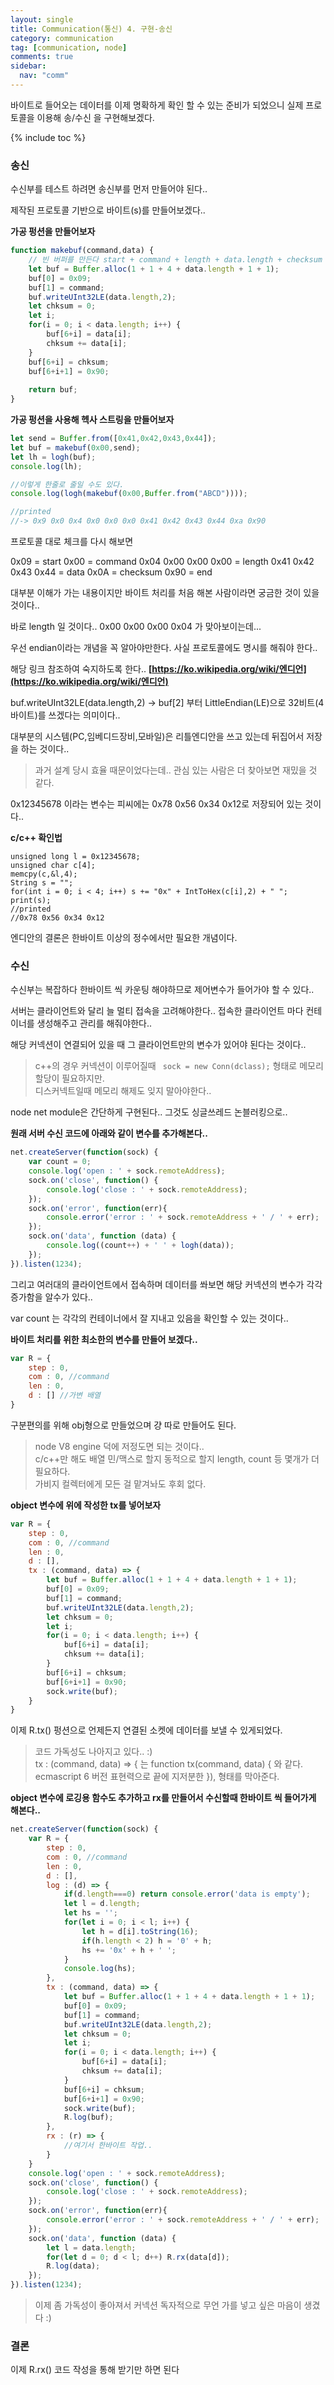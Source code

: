 ```yaml
---
layout: single
title: Communication(통신) 4. 구현-송신
category: communication
tag: [communication, node]
comments: true
sidebar:
  nav: "comm"
---
```


바이트로 들어오는 데이터를 이제 명확하게 확인 할 수 있는 준비가 되었으니 실제 프로토콜을 이용해 송/수신 을 구현해보겠다.

{% include toc %}

### 송신

수신부를 테스트 하려면 송신부를 먼저 만들어야 된다..

제작된 프로토콜 기반으로 바이트(s)를 만들어보겠다..

**가공 펑션을 만들어보자**

```javascript
function makebuf(command,data) {
    // 빈 버퍼를 만든다 start + command + length + data.length + checksum + end
    let buf = Buffer.alloc(1 + 1 + 4 + data.length + 1 + 1); 
    buf[0] = 0x09;
    buf[1] = command;
    buf.writeUInt32LE(data.length,2);
    let chksum = 0;
    let i;
    for(i = 0; i < data.length; i++) {
        buf[6+i] = data[i];
        chksum += data[i];        
    }
    buf[6+i] = chksum;
    buf[6+i+1] = 0x90;
    
    return buf;
}
```

**가공 펑션을 사용해 헥사 스트링을 만들어보자**

```javascript
let send = Buffer.from([0x41,0x42,0x43,0x44]);
let buf = makebuf(0x00,send);
let lh = logh(buf);
console.log(lh);

//이렇게 한줄로 줄일 수도 있다.
console.log(logh(makebuf(0x00,Buffer.from("ABCD"))));

//printed
//-> 0x9 0x0 0x4 0x0 0x0 0x0 0x41 0x42 0x43 0x44 0xa 0x90 
```

프로토콜 대로 체크를 다시 해보면

0x09 = start
0x00 = command
0x04 0x00 0x00 0x00 = length
0x41 0x42 0x43 0x44 = data
0x0A = checksum
0x90 = end

대부분 이해가 가는 내용이지만 바이트 처리를 처음 해본 사람이라면 궁금한 것이 있을 것이다..

바로 length 일 것이다.. 0x00 0x00 0x00 0x04 가 맞아보이는데...

우선 endian이라는 개념을 꼭 알아야만한다. 사실 프로토콜에도 명시를 해줘야 한다..

해당 링크 참조하여 숙지하도록 한다.. **[https://ko.wikipedia.org/wiki/엔디언](https://ko.wikipedia.org/wiki/엔디언)**

buf.writeUInt32LE(data.length,2) -> buf[2] 부터 LittleEndian(LE)으로 32비트(4바이트)를 쓰겠다는 의미이다..

대부분의 시스템(PC,임베디드장비,모바일)은 리틀엔디안을 쓰고 있는데 뒤집어서 저장을 하는 것이다..

> 과거 설계 당시 효율 때문이었다는데.. 관심 있는 사람은 더 찾아보면 재밌을 것 같다.

0x12345678 이라는 변수는 피씨에는 0x78 0x56 0x34 0x12로 저장되어 있는 것이다..

**c/c++ 확인법**

```text
unsigned long l = 0x12345678;
unsigned char c[4];
memcpy(c,&l,4);
String s = "";
for(int i = 0; i < 4; i++) s += "0x" + IntToHex(c[i],2) + " ";
print(s);
//printed
//0x78 0x56 0x34 0x12 
```

엔디안의 결론은 한바이트 이상의 정수에서만 필요한 개념이다.

### 수신

수신부는 복잡하다 한바이트 씩 카운팅 해야하므로 제어변수가 들어가야 할 수 있다..

서버는 클라이언트와 달리 늘 멀티 접속을 고려해야한다.. 접속한 클라이언트 마다 컨테이너를 생성해주고 관리를 해줘야한다..

해당 커넥션이 연결되어 있을 때 그 클라이언트만의 변수가 있어야 된다는 것이다..

> c++의 경우 커넥션이 이루어질때 ``` sock = new Conn(dclass);```  형태로 메모리 할당이 필요하지만.  
디스커넥트일때 메모리 해제도 잊지 말아야한다..

node net module은 간단하게 구현된다.. 그것도 싱글쓰레드 논블러킹으로..

**원래 서버 수신 코드에 아래와 같이 변수를 추가해본다..**

```javascript
net.createServer(function(sock) { 
    var count = 0;
    console.log('open : ' + sock.remoteAddress);        
    sock.on('close', function() {
        console.log('close : ' + sock.remoteAddress);
    });
    sock.on('error', function(err){
        console.error('error : ' + sock.remoteAddress + ' / ' + err);
    });    
    sock.on('data', function (data) {
        console.log((count++) + ' ' + logh(data));
    });
}).listen(1234);
```

그리고 여러대의 클라이언트에서 접속하며 데이터를 쏴보면 해당 커넥션의 변수가 각각 증가함을 알수가 있다..

var count 는 각각의 컨테이너에서 잘 지내고 있음을 확인할 수 있는 것이다..

**바이트 처리를 위한 최소한의 변수를 만들어 보겠다..**

```javascript
var R = {
    step : 0,
    com : 0, //command
    len : 0,
    d : [] //가변 배열
}
```

구분편의를 위해 obj형으로 만들었으며 걍 따로 만들어도 된다. 

> node V8 engine 덕에 저정도면 되는 것이다..  
c/c++만 해도 배열 민/맥스로 할지 동적으로 할지 length, count 등 몇개가 더 필요하다.  
가비지 컬렉터에게 모든 걸 맡겨놔도 후회 없다.

**object 변수에 위에 작성한 tx를 넣어보자**

```javascript
var R = {
    step : 0,
    com : 0, //command
    len : 0,
    d : [],
    tx : (command, data) => {
        let buf = Buffer.alloc(1 + 1 + 4 + data.length + 1 + 1); 
        buf[0] = 0x09;
        buf[1] = command;
        buf.writeUInt32LE(data.length,2);
        let chksum = 0;
        let i;
        for(i = 0; i < data.length; i++) {
            buf[6+i] = data[i];
            chksum += data[i];        
        }
        buf[6+i] = chksum;
        buf[6+i+1] = 0x90;
        sock.write(buf);
    }
}
```

이제 R.tx() 펑션으로 언제든지 연결된 소켓에 데이터를 보낼 수 있게되었다.

> 코드 가독성도 나아지고 있다.. :)  
tx : (command, data) => { 는 function tx(command, data) { 와 같다.  
ecmascript 6 버전 표현력으로 끝에 지저분한 }), 형태를 막아준다.  


**object 변수에 로깅용 함수도 추가하고 rx를 만들어서 수신할때 한바이트 씩 들어가게 해본다..**

```javascript
net.createServer(function(sock) { 
    var R = {
        step : 0,
        com : 0, //command
        len : 0,
        d : [],
        log : (d) => {
            if(d.length===0) return console.error('data is empty');
            let l = d.length;
            let hs = '';
            for(let i = 0; i < l; i++) {
                let h = d[i].toString(16);
                if(h.length < 2) h = '0' + h;
                hs += '0x' + h + ' ';
            }
            console.log(hs);   
        },
        tx : (command, data) => {
            let buf = Buffer.alloc(1 + 1 + 4 + data.length + 1 + 1); 
            buf[0] = 0x09;
            buf[1] = command;
            buf.writeUInt32LE(data.length,2);
            let chksum = 0;
            let i;
            for(i = 0; i < data.length; i++) {
                buf[6+i] = data[i];
                chksum += data[i];        
            }
            buf[6+i] = chksum;
            buf[6+i+1] = 0x90;
            sock.write(buf);
            R.log(buf);
        },
        rx : (r) => {
            //여기서 한바이트 작업..
        }
    }
    console.log('open : ' + sock.remoteAddress);        
    sock.on('close', function() {
        console.log('close : ' + sock.remoteAddress);
    });
    sock.on('error', function(err){
        console.error('error : ' + sock.remoteAddress + ' / ' + err);
    });    
    sock.on('data', function (data) {
        let l = data.length;
        for(let d = 0; d < l; d++) R.rx(data[d]);
        R.log(data);
    });
}).listen(1234);
```

> 이제 좀 가독성이 좋아져서 커넥션 독자적으로 무언 가를 넣고 싶은 마음이 생겼다 :)

### 결론

이제 R.rx() 코드 작성을 통해 받기만 하면 된다
